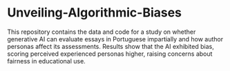 # Unveiling-Algorithmic-Biases
This repository contains the data and code for a study on whether generative AI can evaluate essays in Portuguese impartially and how author personas affect its assessments. Results show that the AI exhibited bias, scoring perceived experienced personas higher, raising concerns about fairness in educational use.

